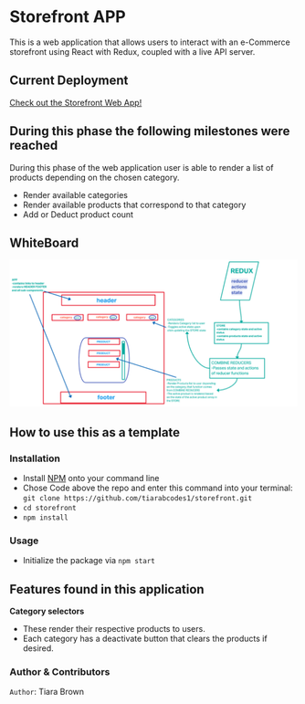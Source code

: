 # Storefront APP

This is a web application that allows users to interact with an e-Commerce storefront using React with Redux, coupled with a live API server.

## Current Deployment

[Check out the Storefront Web App!](https://tiarabcodes1.github.io/storefront/)

## During this phase the following milestones were reached

During this phase of the web application user is able to render a list of products depending on the chosen category.

- Render available categories 
- Render available products that correspond to that category
- Add or Deduct product count

## WhiteBoard

![STOREFRONT.UML](./src/assets/STOREFRONT-UML.png)

## How to use this as a template

### Installation

- Install [NPM](https://www.npmjs.com/) onto your command line
- Chose Code above the repo and enter this command into your terminal:
    `git clone https://github.com/tiarabcodes1/storefront.git`
- `cd storefront`
- `npm install`

### Usage

- Initialize the package via `npm start`

## **Features found in this application**

**Category selectors**

- These render their respective products to users.
- Each category has a deactivate button that clears the products if desired. 

### Author & Contributors

`Author`: Tiara Brown


